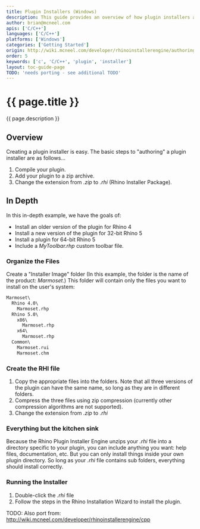 ```yaml
---
title: Plugin Installers (Windows)
description: This guide provides an overview of how plugin installers are created on Windows.
author: brian@mcneel.com
apis: ['C/C++']
languages: ['C/C++']
platforms: ['Windows']
categories: ['Getting Started']
origin: http://wiki.mcneel.com/developer/rhinoinstallerengine/authoring
order: 5
keywords: ['c', 'C/C++', 'plugin', 'installer']
layout: toc-guide-page
TODO: 'needs porting - see additional TODO'
---
```



# {{ page.title }}

{{ page.description }}

## Overview

Creating a plugin installer is easy.  The basic steps to "authoring" a plugin installer are as follows...

1. Compile your plugin.
1. Add your plugin to a zip archive.
1. Change the extension from *.zip* to *.rhi* (Rhino Installer Package).

## In Depth

In this in-depth example, we have the goals of:

- Install an older version of the plugin for Rhino 4
- Install a new version of the plugin for 32-bit Rhino 5
- Install a plugin for 64-bit Rhino 5
- Include a *MyToolbar.rhp* custom toolbar file.

### Organize the Files

Create a "Installer Image" folder (In this example, the folder is the name of the product: *Marmoset*.)  This folder will contain only the files you want to install on the user's system:

```cmd
Marmoset\
  Rhino 4.0\
    Marmoset.rhp
  Rhino 5.0\
    x86\
      Marmoset.rhp
    x64\
      Marmoset.rhp
  Common\
    Marmoset.rui
    Marmoset.chm
```

### Create the RHI file

1. Copy the appropriate files into the folders.  Note that all three versions of the plugin can have the same name, so long as they are in different folders.
1. Compress the three files using zip compression (currently other compression algorithms are not supported).
1. Change the extension from *.zip* to *.rhi*

### Everything but the kitchen sink

Because the Rhino Plugin Installer Engine unzips your *.rhi* file into a directory specific to your plugin, you can include anything you want: help files, documentation, etc.  But you can only install things inside your own plugin directory. So long as your *.rhi* file contains sub folders, everything should install correctly.

### Running the Installer

1. Double-click the *.rhi* file
1. Follow the steps in the Rhino Installation Wizard to install the plugin.

TODO: Also port from: http://wiki.mcneel.com/developer/rhinoinstallerengine/cpp
